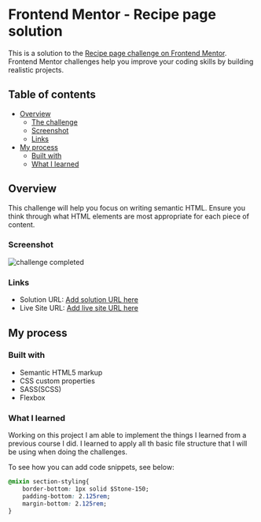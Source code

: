 # Frontend Mentor - Recipe page solution

This is a solution to the [Recipe page challenge on Frontend Mentor](https://www.frontendmentor.io/challenges/recipe-page-KiTsR8QQKm). Frontend Mentor challenges help you improve your coding skills by building realistic projects. 

## Table of contents

- [Overview](#overview)
  - [The challenge](#the-challenge)
  - [Screenshot](#screenshot)
  - [Links](#links)
- [My process](#my-process)
  - [Built with](#built-with)
  - [What I learned](#what-i-learned)

## Overview
This challenge will help you focus on writing semantic HTML. Ensure you think through what HTML elements are most appropriate for each piece of content.

### Screenshot
![challenge completed](/completed-challenge.png)


### Links

- Solution URL: [Add solution URL here](https://your-solution-url.com)
- Live Site URL: [Add live site URL here](https://your-live-site-url.com)

## My process

### Built with

- Semantic HTML5 markup
- CSS custom properties
- SASS(SCSS)
- Flexbox

### What I learned

Working on this project I am able to implement the things I learned from a previous course I did. 
I learned to apply all th basic file structure that I will be using when doing the challenges.

To see how you can add code snippets, see below:

```css
@mixin section-styling{
    border-bottom: 1px solid $Stone-150;
    padding-bottom: 2.125rem;
    margin-bottom: 2.125rem;
}
```

